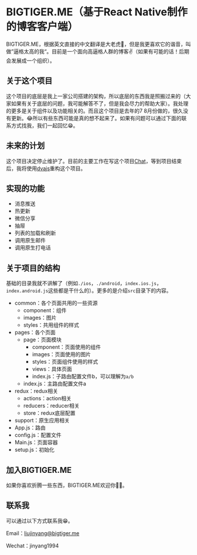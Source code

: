 # BIGTIGER.ME（基于React Native制作的博客客户端）

BIGTIGER.ME，根据英文直接的中文翻译是大老虎🐅，但是我更喜欢它的谐音，叫做”逼格太高的我“。目前是一个面向高逼格人群的博客✌️（如果有可能的话！后期会发展成一个组织）。

<!--more-->

## 关于这个项目

这个项目的底层是我上一家公司搭建的架构，所以底层的东西我是照搬过来的（大家如果有关于底层的问题，我可能解答不了，但是我会尽力的帮助大家）。我处理的更多是关于组件以及功能相关的。而且这个项目是去年的7 8月份做的，很久没有更新。😂所以有些东西可能是真的想不起来了。如果有问题可以通过下面的联系方式找我，我们一起回忆😁。

## 未来的计划

这个项目决定停止维护了。目前的主要工作在写这个项目[Chat](https://github.com/liujinyang1994/Chat)，等到项目结束后，我将使用[dvajs](https://github.com/dvajs/dva)重构这个项目。

## 实现的功能

* 消息推送
* 热更新
* 微信分享
* 抽屉
* 列表的加载和刷新
* 调用原生邮件
* 调用原生打电话

## 关于项目的结构

基础的目录我就不讲解了（例如`./ios`，`./android`，`index.ios.js`，`index.android.js`这些都是干什么的）。更多的是介绍`src`目录下的内容。

* common：各个页面共用的一些资源
    * component：组件
    * images：图片
    * styles：共用组件的样式
* pages：各个页面
    * page：页面模块
        * component：页面使用的组件
        * images：页面使用的图片
        * styles：页面组件使用的样式
        * views：具体页面
        * index.js：子路由配置文件b，可以理解为`a/b`
    * index.js：主路由配置文件a
* redux：redux相关
    * actions：action相关
    * reducers：reducer相关
    * store：redux底层配置
* support：原生应用相关
* App.js：路由
* config.js：配置文件
* Main.js：页面容器
* setup.js：初始化

## 加入BIGTIGER.ME

如果你喜欢折腾一些东西，BIGTIGER.ME欢迎你🎉🎉。

## 联系我

可以通过以下方式联系我😁。

Email：liujinyang@bigtiger.me

Wechat：jinyang1994





